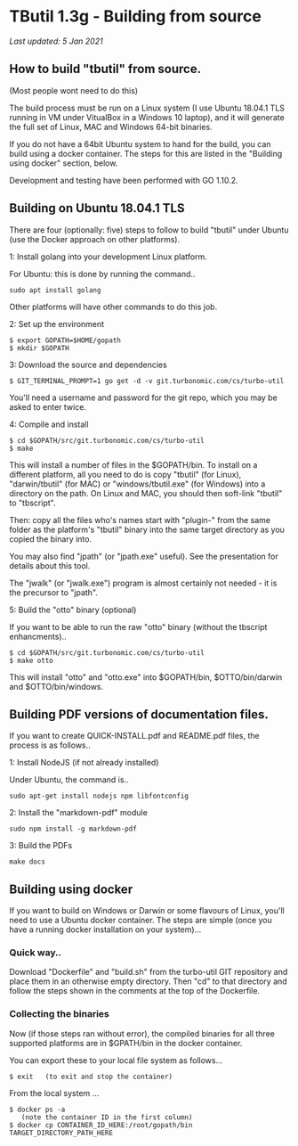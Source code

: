 # TButil 1.3g - Building from source

*Last updated: 5 Jan 2021*

## How to build "tbutil" from source.

(Most people wont need to do this)

The build process must be run on a Linux system (I use Ubuntu 18.04.1 TLS running in VM under VitualBox in a Windows 10 laptop), and it will generate the full set of Linux, MAC and Windows 64-bit binaries.

If you do not have a 64bit Ubuntu system to hand for the build, you can build using a docker container. The steps for this are listed in the "Building using docker" section, below.

Development and testing have been performed with GO 1.10.2.

## Building on Ubuntu 18.04.1 TLS

There are four (optionally: five) steps to follow to build "tbutil" under Ubuntu (use the Docker approach on other platforms).

1: Install golang into your development Linux platform.

For Ubuntu: this is done by running the command..

```
sudo apt install golang
```

Other platforms will have other commands to do this job.

2: Set up the environment

```
$ export GOPATH=$HOME/gopath
$ mkdir $GOPATH
```

3: Download the source and dependencies

```
$ GIT_TERMINAL_PROMPT=1 go get -d -v git.turbonomic.com/cs/turbo-util
```

You'll need a username and password for the git repo, which you may be asked to enter twice.

4: Compile and install

```
$ cd $GOPATH/src/git.turbonomic.com/cs/turbo-util
$ make
```

This will install a number of files in the $GOPATH/bin. To install on a different platform, all you need to do is copy "tbutil" (for Linux), "darwin/tbutil" (for MAC) or "windows/tbutil.exe" (for Windows) into a directory on the path. On Linux and MAC, you should then soft-link "tbutil" to "tbscript".

Then: copy all the files who's names start with "plugin-" from the same folder as the platform's "tbutil" binary into the same target directory as you copied the binary into.

You may also find "jpath" (or "jpath.exe" useful). See the presentation for details about this tool.

The "jwalk" (or "jwalk.exe") program is almost certainly not needed - it is the precursor to "jpath".

5: Build the "otto" binary (optional)

If you want to be able to run the raw "otto" binary (without the tbscript enhancments)..

```
$ cd $GOPATH/src/git.turbonomic.com/cs/turbo-util
$ make otto
```

This will install "otto" and "otto.exe" into $GOPATH/bin, $OTTO/bin/darwin and $OTTO/bin/windows.

## Building PDF versions of documentation files.

If you want to create QUICK-INSTALL.pdf and README.pdf files, the process is as follows..

1: Install NodeJS (if not already installed)

Under Ubuntu, the command is..
```
sudo apt-get install nodejs npm libfontconfig
```

2: Install the "markdown-pdf" module

```
sudo npm install -g markdown-pdf
```

3: Build the PDFs

```
make docs
```

## Building using docker

If you want to build on Windows or Darwin or some flavours of Linux, you'll need to use a Ubuntu docker container. The steps are simple (once you have a running docker installation on your system)...

### Quick way..

Download "Dockerfile" and "build.sh" from the turbo-util GIT repository and place them in an otherwise empty directory. Then "cd" to that directory and follow the steps shown in the comments at the top of the Dockerfile.

### Collecting the binaries

Now (if those steps ran without error), the compiled binaries for all three supported platforms are in $GPATH/bin in the docker container.

You can export these to your local file system as follows...

```
$ exit   (to exit and stop the container)
```

From the local system ...

```
$ docker ps -a
   (note the container ID in the first column)
$ docker cp CONTAINER_ID_HERE:/root/gopath/bin TARGET_DIRECTORY_PATH_HERE
```
